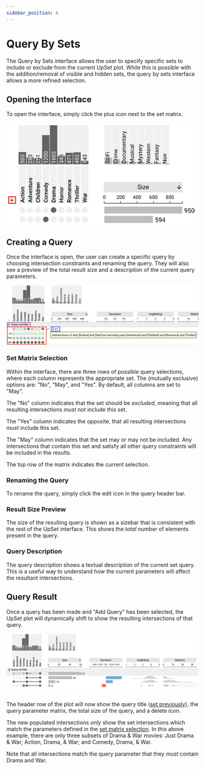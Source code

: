 ```yaml
---
sidebar_position: 6
---
```


# Query By Sets

The Query by Sets interface allows the user to specify specific sets to include or exclude from the current UpSet plot. While this is possible with the addition/removal of visible and hidden sets, the query by sets interface allows a more refined selection.

## Opening the Interface

To open the interface, simply click the plus icon next to the set matrix.

![Open Query by Sets interface](./img/query-by-sets/open-query.png)

## Creating a Query

Once the interface is open, the user can create a specific query by choosing intersection constraints and renaming the query. They will also see a preview of the total result size and a description of the current query parameters.

![Query By Sets interface](./img/query-by-sets/query-interface.png)

### Set Matrix Selection

Within the interface, there are three rows of possible query selections, where each column represents the appropriate set. The (mutually exclusive) options are: "No", "May", and "Yes". By default, all columns are set to "May".

The "No" column indicates that the set should be *excluded*, meaning that all resulting intersections *must not* include this set.

The "Yes" column indicates the opposite, that all resulting intersections *must* include this set.

The "May" column indicates that the set may or may not be included. Any intersections that contain this set and satisfy all other query constraints will be included in the results.

The top row of the matrix indicates the current selection.

### Renaming the Query

To rename the query, simply click the edit icon in the query header bar.

### Result Size Preview

The size of the resulting query is shown as a sizebar that is consistent with the rest of the UpSet interface. This shows the *total* number of elements present in the query.

### Query Description

The query description shows a textual description of the current set query. This is a useful way to understand how the current parameters will affect the resultant intersections.

## Query Result

Once a query has been made and "Add Query" has been selected, the UpSet plot will dynamically shift to show the resulting intersections of that query.

![Query by Sets result](./img/query-by-sets/query-result.png)

The header row of the plot will now show the query title ([set previously](#renaming-the-query)), the query parameter matrix, the total size of the query, and a delete icon.

The new populated intersections *only* show the set intersections which match the parameters defined in the [set matrix selection](#set-matrix-selection). In this above example, there are only three subsets of Drama & War movies: Just Drama & War; Action, Drama, & War; and Comedy, Drama, & War.

Note that all intersections match the query parameter that they *must* contain Drama and War.

